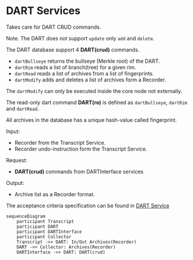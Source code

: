 # DART Services

Takes care for DART CRUD commands.

Note.
The DART does not support `update` only `add` and `delete`. 

The DART database support 4 **DART(crud)** commands.
  - `dartBullseye` returns the bullseye (Merkle root) of the DART.
  - `dartRim` reads a list of branch(tree) for a given rim.
  - `dartRead` reads a list of archives from a list of fingerprints.
  - `dartModify` adds and deletes a list of archives form a Recorder.

The `dartModify` can only be executed inside the core node not externally.

The read-only dart command **DART(ro)** is defined as `dartBullseye`, `dartRim` and `dartRead`.

All archives in the database has a unique hash-value called fingerprint.

Input:
  - Recorder from the Transcript Service.
  - Recorder undo-instruction form the Transcript Service.

Request:
  - **DART(crud)** commands from DARTInterface services

Output:
  - Archive list as a Recorder format.

The acceptance criteria specification can be found in [DART Service](
/bdd/tagion/testbench/services/DART_Service.md)

```mermaid
sequenceDiagram
    participant Transcript
    participant DART 
    participant DARTInterface 
    participant Collector
    Transcript ->> DART: In/Out Archives(Recorder)
    DART ->> Collector: Archives(Recorder)
    DARTInterface ->> DART: DART(crud) 
```





